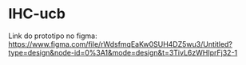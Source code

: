# IHC-ucb

Link do prototipo no figma: https://www.figma.com/file/rWdsfmqEaKw0SUH4DZ5wu3/Untitled?type=design&node-id=0%3A1&mode=design&t=3TivL6zWHIprFj32-1
